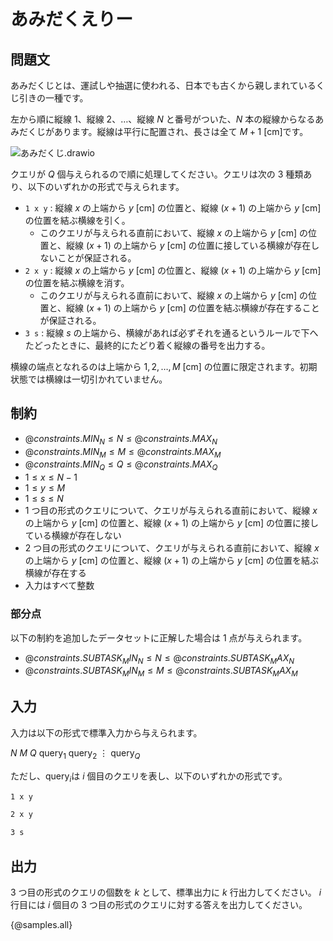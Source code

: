 # あみだくえりー

## 問題文

あみだくじとは、運試しや抽選に使われる、日本でも古くから親しまれているくじ引きの一種です。

左から順に縦線 $1$、縦線 $2$、$\dots$、縦線 $N$ と番号がついた、$N$ 本の縦線からなるあみだくじがあります。縦線は平行に配置され、長さは全て $M + 1\ [\mathrm{cm}]$です。

<!-- ![あみだくじ(1)](https://hackmd.io/_uploads/rJeFfkG5ke.svg) -->
![あみだくじ.drawio](https://hackmd.io/_uploads/S1uIw-CqJl.svg)

クエリが $Q$ 個与えられるので順に処理してください。クエリは次の $3$ 種類あり、以下のいずれかの形式で与えられます。
- `1 x y` : 縦線 $x$ の上端から $y\ [\mathrm{cm}]$ の位置と、縦線 $(x + 1)$ の上端から $y\ [\mathrm{cm}]$ の位置を結ぶ横線を引く。
    - このクエリが与えられる直前において、縦線 $x$ の上端から $y\ [\mathrm{cm}]$ の位置と、縦線 $(x + 1)$ の上端から $y\ [\mathrm{cm}]$ の位置に接している横線が存在しないことが保証される。
- `2 x y` : 縦線 $x$ の上端から $y\ [\mathrm{cm}]$ の位置と、縦線 $(x + 1)$ の上端から $y\ [\mathrm{cm}]$ の位置を結ぶ横線を消す。
    - このクエリが与えられる直前において、縦線 $x$ の上端から $y\ [\mathrm{cm}]$ の位置と、縦線 $(x + 1)$ の上端から $y\ [\mathrm{cm}]$ の位置を結ぶ横線が存在することが保証される。
- `3 s` : 縦線 $s$ の上端から、横線があれば必ずそれを通るというルールで下へたどったときに、最終的にたどり着く縦線の番号を出力する。

横線の端点となれるのは上端から $1, 2, \dots, M\ [\mathrm{cm}]$ の位置に限定されます。初期状態では横線は一切引かれていません。
<!-- 、横線は縦線に対して垂直にのみ引くことができ -->
## 制約

<!-- 平方分割 -->
- ${@constraints.MIN_N} \le N \le {@constraints.MAX_N}$
- ${@constraints.MIN_M} \le M \le {@constraints.MAX_M}$
- ${@constraints.MIN_Q} \le Q \le {@constraints.MAX_Q}$
- $1 \leq x \leq N - 1$
- $1 \leq y \leq M$
- $1 \leq s \leq N$
- $1$ つ目の形式のクエリについて、クエリが与えられる直前において、縦線 $x$ の上端から $y\ [\mathrm{cm}]$ の位置と、縦線 $(x + 1)$ の上端から $y\ [\mathrm{cm}]$ の位置に接している横線が存在しない
- $2$ つ目の形式のクエリについて、クエリが与えられる直前において、縦線 $x$ の上端から $y\ [\mathrm{cm}]$ の位置と、縦線 $(x + 1)$ の上端から $y\ [\mathrm{cm}]$ の位置を結ぶ横線が存在する
- 入力はすべて整数

### 部分点
<!-- セグ木 -->
以下の制約を追加したデータセットに正解した場合は $1$ 点が与えられます。
- ${@constraints.SUBTASK_MIN_N} \le N \le {@constraints.SUBTASK_MAX_N}$
- ${@constraints.SUBTASK_MIN_M} \le M \le {@constraints.SUBTASK_MAX_M}$


## 入力

入力は以下の形式で標準入力から与えられます。

<div class="code-math">

$N$ $M$
$Q$
$\mathrm{query}_1$
$\mathrm{query}_2$
$\vdots$
$\mathrm{query}_Q$

</div>

ただし、$\mathrm{query}_i$は $i$ 個目のクエリを表し、以下のいずれかの形式です。
```txt
1 x y
```
```txt
2 x y
```
```txt
3 s
```

## 出力
$3$ つ目の形式のクエリの個数を  $k$ として、標準出力に $k$  行出力してください。  $i$ 行目には  $i$  個目の $3$ つ目の形式のクエリに対する答えを出力してください。

{@samples.all}
